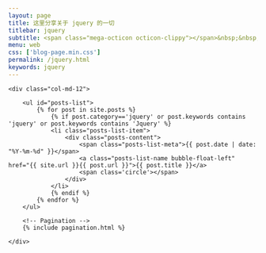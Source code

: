 ```yaml
---
layout: page
title: 这里分享关于 jquery 的一切
titlebar: jquery
subtitle: <span class="mega-octicon octicon-clippy"></span>&nbsp;&nbsp; jquery 系列文章
menu: web
css: ['blog-page.min.css']
permalink: /jquery.html
keywords: jquery
---
```


<div class="row">

    <div class="col-md-12">

        <ul id="posts-list">
            {% for post in site.posts %}
                {% if post.category=='jquery' or post.keywords contains 'jquery' or post.keywords contains 'Jquery' %}
                <li class="posts-list-item">
                    <div class="posts-content">
                        <span class="posts-list-meta">{{ post.date | date: "%Y-%m-%d" }}</span>
                        <a class="posts-list-name bubble-float-left" href="{{ site.url }}{{ post.url }}">{{ post.title }}</a>
                        <span class='circle'></span>
                    </div>
                </li>
                {% endif %}
            {% endfor %}
        </ul> 

        <!-- Pagination -->
        {% include pagination.html %}

    </div>

</div>
<script>
    $(document).ready(function(){

        // Enable bootstrap tooltip
        $("body").tooltip({ selector: '[data-toggle=tooltip]' });

    });
</script>